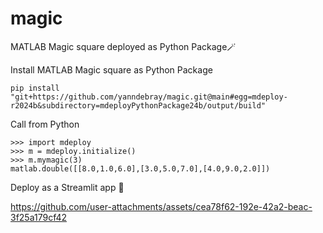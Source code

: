 # magic
MATLAB Magic square deployed as Python Package🪄

Install MATLAB Magic square as Python Package

```
pip install "git+https://github.com/yanndebray/magic.git@main#egg=mdeploy-r2024b&subdirectory=mdeployPythonPackage24b/output/build"
```

Call from Python

```
>>> import mdeploy
>>> m = mdeploy.initialize()
>>> m.mymagic(3)
matlab.double([[8.0,1.0,6.0],[3.0,5.0,7.0],[4.0,9.0,2.0]])
```

Deploy as a Streamlit app 🚀

https://github.com/user-attachments/assets/cea78f62-192e-42a2-beac-3f25a179cf42
